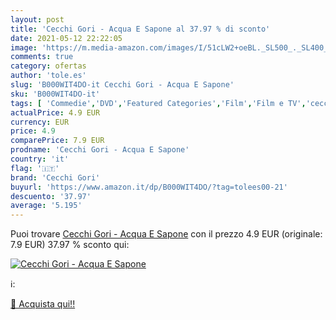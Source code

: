 ```yaml
---
layout: post
title: 'Cecchi Gori - Acqua E Sapone al 37.97 % di sconto'
date: 2021-05-12 22:22:05
image: 'https://m.media-amazon.com/images/I/51cLW2+oeBL._SL500_._SL400_.jpg'
comments: true
category: ofertas
author: 'tole.es'
slug: 'B000WIT4DO-it Cecchi Gori - Acqua E Sapone'
sku: 'B000WIT4DO-it'
tags: [ 'Commedie','DVD','Featured Categories','Film','Film e TV','cecchi gori', ]
actualPrice: 4.9 EUR
currency: EUR
price: 4.9
comparePrice: 7.9 EUR
prodname: 'Cecchi Gori - Acqua E Sapone'
country: 'it'
flag: '🇮🇹'
brand: 'Cecchi Gori'
buyurl: 'https://www.amazon.it/dp/B000WIT4DO/?tag=tolees00-21'
descuento: '37.97'
average: '5.195'
---
```


Puoi trovare [Cecchi Gori - Acqua E Sapone](https://www.amazon.it/dp/B000WIT4DO/?tag=tolees00-21) con il prezzo 4.9 EUR (originale: 7.9 EUR) 37.97 % sconto qui:

[![Cecchi Gori - Acqua E Sapone](https://m.media-amazon.com/images/I/51cLW2+oeBL._SL500_._SL400_.jpg)](https://www.amazon.it/dp/B000WIT4DO/?tag=tolees00-21)

ℹ️:


[🛒 Acquista qui!!](https://www.amazon.it/dp/B000WIT4DO/?tag=tolees00-21)
